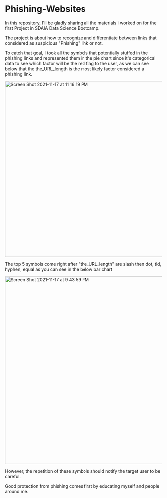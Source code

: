 # Phishing-Websites

In this repository, I'll be gladly sharing all the materials i worked on for the first Project in SDAIA Data Science Bootcamp.

The project is about how to recognize and differentiate between links that considered as suspicious "Phishing" link or not.

To catch that goal, I took all the symbols that potentially stuffed in the phishing links and represented them in the pie chart since it's categorical data to see which factor will be the red flag to the user, as we can see below that the the_URL_length is the most likely factor considered a phishing link.

<img width="566" alt="Screen Shot 2021-11-17 at 11 16 19 PM" src="https://user-images.githubusercontent.com/93079431/142275712-45380c4e-c7d4-4c67-801c-2e3d3e2943cd.png">

The top 5 symbols come right after "the_URL_length" are slash then dot, tld, hyphen, equal as you can see in the below bar chart 

<img width="604" alt="Screen Shot 2021-11-17 at 9 43 59 PM" src="https://user-images.githubusercontent.com/93079431/142276804-0a27cb8e-5ca8-4a90-9be0-7e0696775563.png">

However, the repetition of these symbols should notify the target user to be careful.

Good protection from phishing comes first by educating myself and people around me.
